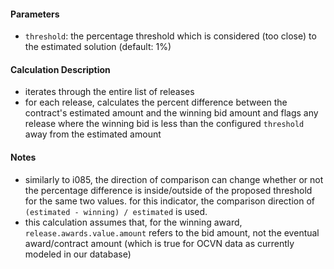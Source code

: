 #### Parameters

- `threshold`: the percentage threshold which is considered (too close) to the estimated solution (default: 1%)

#### Calculation Description

- iterates through the entire list of releases
- for each release, calculates the percent difference between the contract's estimated amount and the winning bid amount and flags any release where the winning bid is less than the configured `threshold` away from the estimated amount

#### Notes

- similarly to i085, the direction of comparison can change whether or not the percentage difference is inside/outside of the proposed threshold for the same two values. for this indicator, the comparison direction of `(estimated - winning) / estimated` is used.
- this calculation assumes that, for the winning award, `release.awards.value.amount` refers to the bid amount, not the eventual award/contract amount (which is true for OCVN data as currently modeled in our database)
